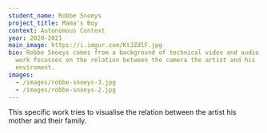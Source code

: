 ```yaml
---
student_name: Robbe Snoeys
project_title: Mama's Boy
context: Autonomous Context
year: 2020-2021
main_image: https://i.imgur.com/KtJZdlF.jpg
bio: Robbe Snoeys comes from a background of technical video and audio work. His
  work focusses on the relation between the camera the artist and his
  enviroment.
images:
  - /images/robbe-snoeys-3.jpg
  - /images/robbe-snoeys-2.jpg
---
```

This specific work tries to visualise the relation between the artist his mother and their family.